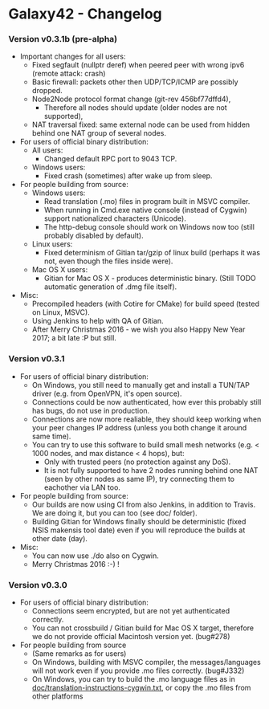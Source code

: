 # Galaxy42 - Changelog

### Version v0.3.1b (pre-alpha)

* Important changes for all users:
  * Fixed segfault (nullptr deref) when peered peer with wrong ipv6 (remote attack: crash)
  * Basic firewall: packets other then UDP/TCP/ICMP are possibly dropped.
  * Node2Node protocol format change (git-rev 456bf77dffd4),
    * Therefore all nodes should update (older nodes are not supported),
  * NAT traversal fixed: same external node can be used from hidden behind one NAT group of several nodes.
* For users of official binary distribution:
  * All users:
    * Changed default RPC port to 9043 TCP.
  * Windows users:
    * Fixed crash (sometimes) after wake up from sleep.
* For people building from source:
  * Windows users:
    * Read translation (.mo) files in program built in MSVC compiler.
    * When running in Cmd.exe native console (instead of Cygwin) support nationalized characters (Unicode).
    * The http-debug console should work on Windows now too (still probably disabled by default).
  * Linux users:
    * Fixed determinism of Gitian tar/gzip of linux build (perhaps it was not, even though the files inside were).
  * Mac OS X users:
    * Gitian for Mac OS X - produces deterministic binary. (Still TODO automatic generation of .dmg file itself).
* Misc:
  * Precompiled headers (with Cotire for CMake) for build speed (tested on Linux, MSVC).
  * Using Jenkins to help with QA of Gitian.
  * After Merry Christmas 2016 - we wish you also Happy New Year 2017; a bit late :P but still.

### Version v0.3.1

* For users of official binary distribution:
  * On Windows, you still need to manually get and install a TUN/TAP driver (e.g. from OpenVPN, it's open source).
  * Connections could be now authenticated, how ever this probably still has bugs, do not use in production.
  * Connections are now more realiable, they should keep working when your peer changes IP address (unless you both change it around same time).
  * You can try to use this software to build small mesh networks (e.g. < 1000 nodes, and max distance < 4 hops), but:
    * Only with trusted peers (no protection against any DoS).
    * It is not fully supported to have 2 nodes running behind one NAT (seen by other nodes as same IP), try connecting them to eachother via LAN too.
* For people building from source:
  * Our builds are now using CI from also Jenkins, in addition to Travis. We are doing it, but you can too (see doc/ folder).
  * Building Gitian for Windows finally should be deterministic (fixed NSIS makensis tool date) even if you will reproduce the builds at other date (day).
* Misc:
  * You can now use ./do also on Cygwin.
  * Merry Christmas 2016 :-) !

### Version v0.3.0

* For users of official binary distribution:
  * Connections seem encrypted, but are not yet authenticated correctly.
  * You can not crossbuild / Gitian build for Mac OS X target, therefore we do not provide official Macintosh version yet. (bug#278)
* For people building from source
  * (Same remarks as for users)
  * On Windows, building with MSVC compiler, the messages/languages will not work even if you provide .mo files correctly. (bug#J332)
  * On Windows, you can try to build the .mo language files as in [doc/translation-instructions-cygwin.txt](doc/translation-instructions-cygwin.txt), or copy the .mo files from other platforms


